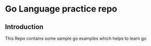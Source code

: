 # **Go Language practice repo**
## **Introduction**
   This Repo contains some sample go  examples which helps to learn go

